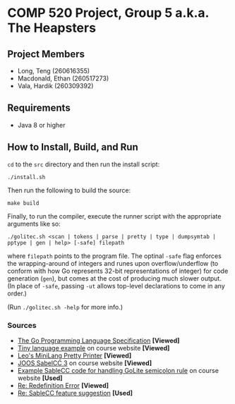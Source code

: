 # COMP 520 Project, Group 5 a.k.a. The Heapsters

## Project Members

* Long, Teng (260616355)
* Macdonald, Ethan (260517273)
* Vala, Hardik (260309392)

## Requirements

* Java 8 or higher

## How to Install, Build, and Run

`cd` to the `src` directory and then run the install script:

```
./install.sh
```

Then run the following to build the source:

```
make build
```

Finally, to run the compiler, execute the runner script with the appropriate arguments like so:

```
./golitec.sh <scan | tokens | parse | pretty | type | dumpsymtab | pptype | gen | help> [-safe] filepath
```

where `filepath` points to the program file. The optinal `-safe` flag enforces the wrapping-around of integers and runes upon overflow/underflow (to conform with how Go represents 32-bit representations of integer) for code generation (`gen`), but comes at the cost of producing much slower output. (In place of `-safe`, passing `-ut` allows top-level declarations to come in any order.)

(Run `./golitec.sh -help` for more info.)

### Sources

* [The Go Programming Language Specification](https://golang.org/ref/spec) **[Viewed]**
* [Tiny language example](http://www.sable.mcgill.ca/~hendren/520/2016/tiny/) on course website **[Viewed]**
* [Leo's MiniLang Pretty Printer](https://github.com/leo-teng-long/minipart2/blob/master/src/mini/PrettyPrinter.java) **[Viewed]**
* [JOOS SabelCC 3](http://www.sable.mcgill.ca/~hendren/520/2016/joos/jjoos-scc-3/) on course website **[Viewed]**
* [Example SableCC code for handling GoLite semicolon rule](http://www.sable.mcgill.ca/~hendren/520/2016/semicolon-test/) on course website **[Used]**
* [Re: Redefinition Error](http://www.sable.mcgill.ca/listarchives/sablecc-list/msg00639.html) **[Viewed]**
* [Re: SableCC feature suggestion](http://lists.sablecc.org/pipermail/sablecc-discussion/msg00144.html) **[Used]**
